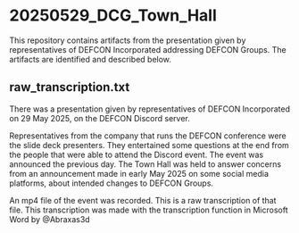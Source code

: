 # 20250529_DCG_Town_Hall
This repository contains artifacts from the presentation given by representatives of DEFCON Incorporated addressing DEFCON Groups. The artifacts are identified and described below. 

## raw_transcription.txt

There was a presentation given by representatives of DEFCON Incorporated on 29 May 2025, on the DEFCON Discord server.

Representatives from the company that runs the DEFCON conference were the slide deck presenters. They entertained some questions at the end from the people that were able to attend the Discord event. The event was announced the previous day. The Town Hall was held to answer concerns from an announcement made in early May 2025 on some social media platforms, about intended changes to DEFCON Groups.

An mp4 file of the event was recorded. This is a raw transcription of that file. This transcription was made with the transcription function in Microsoft Word by @Abraxas3d


